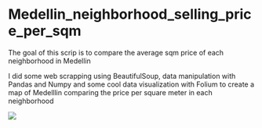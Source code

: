 # Medellin_neighborhood_selling_price_per_sqm
<p>The goal of this scrip is to compare the average sqm price of each neighborhood in Medellin</p>
<p>I did some web scrapping using BeautifulSoup, data manipulation with Pandas and Numpy and some cool data visualization with Folium to create a map of Medelllin comparing the price per square meter in each neighborhood</P>
<img src="https://i.ibb.co/DQdm4KT/Heat-Map-Medellin.png">

